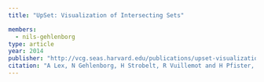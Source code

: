 ```yaml
---
title: "UpSet: Visualization of Intersecting Sets"

members:
  - nils-gehlenborg
type: article
year: 2014
publisher: "http://vcg.seas.harvard.edu/publications/upset-visualization-intersecting-sets"
citation: "A Lex, N Gehlenborg, H Strobelt, R Vuillemot and H Pfister, “UpSet: Visualization of Intersecting Sets”. *IEEE Transactions on Visualization and Computer Graphics (Proceedings of InfoVis ’14)*."
---
```

